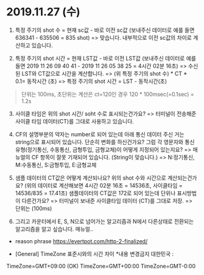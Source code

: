 # 2019.11.27 (수)

1) 특정 주기의 shot 수 = 현재 sc값 - 바로 이전 sc값 (보내주신 데이터로 예를 들면 636341 - 635506 =  835 shot)
=> 맞습니다. 내부적으로 이전 sc값의 차이로 계산하고 있습니다.

2) 특정 주기의 shot 시간 = 현재 LST값 - 바로 이전 LST값 (보내주신 데이터로 예를 들면 2019 11 26 09 40 41 - 2019 11 26 05 38 25 =  4시간 02분 16초)
=> 수신된 LST와 CT값으로 시간을 계산합니다. 
=> (위 특정 주기의 shot 수) * CT * 0.1= 동작시간 (초)
=> 특정 주기의 shot 시간 = LST - 동작시간(초) 
> 단위는 100ms, 초단위는 계산은 ct=120인 경우 120 * 100msec(=0.1sec) = 1.2s


3) 사이클 타임은 위의 shot 시간/ soht 수로 표시되는건가요?
=> 터미널이 전송해준 사이클 타임 데이터(CT)를 그대로 사용하고 있습니다. 

4) CF의 설명부분의 약자는 number로 되어 있는데 아래 통신 데이터 주신 거는 string으로 표시되어 있습니다.
    단순히 변화를 하신건가요? 그럼 각 영문자와 통신유형(정기통신, 수동통신, 금형투입, 금형교체)이 어떻게 지정되어 있는지요?
=> 매뉴얼의 CF 항목이 잘못 기재되어 있습니다. (String이 맞습니다.)
=> N:정기통신, M:수동통신, S:금형투입, E:금형교체     

5) 샘플 데이터의 CT값은 어떻게 계산되나요? 위의 shot 수와 시간으로 계산되는건가요?
   (위의 데이터로 계산해보면 4시간 02분 16초 = 14536초, 사이클타임 = 14536/835 = 17.41초)
   샘플데이터의 CT값은 172로 되어 있는데 단위나 표시방법이 다른건가요?
=> 터미널이 보내준 사이클타임 데이터 (CT)를 그대로 저장. 
=> 단위는 (100ms)

6) 그리고 카운터에서 E, S, N으로 넘어가는 알고리즘과 N에서 다른상태로 전환되는 알고리즘을 알고 싶습니다.
매뉴얼..
 
 
 * reason phrase
 https://evertpot.com/http-2-finalized/
 
 * [General] TimeZone 표준시와의 시간 차이 *내용 변경금지
대한민국 :



TimeZone=GMT+09:00 (OK)
TimeZone=GMT+00:00
TimeZone=GMT-0:00